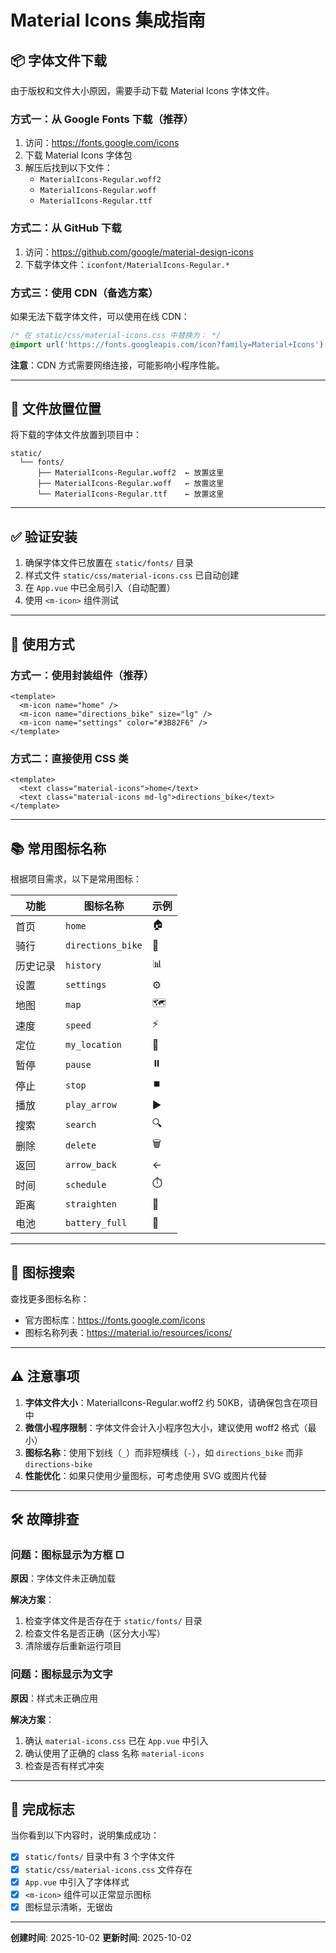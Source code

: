 # Material Icons 集成指南

## 📦 字体文件下载

由于版权和文件大小原因，需要手动下载 Material Icons 字体文件。

### 方式一：从 Google Fonts 下载（推荐）

1. 访问：https://fonts.google.com/icons
2. 下载 Material Icons 字体包
3. 解压后找到以下文件：
   - `MaterialIcons-Regular.woff2`
   - `MaterialIcons-Regular.woff`
   - `MaterialIcons-Regular.ttf`

### 方式二：从 GitHub 下载

1. 访问：https://github.com/google/material-design-icons
2. 下载字体文件：`iconfont/MaterialIcons-Regular.*`

### 方式三：使用 CDN（备选方案）

如果无法下载字体文件，可以使用在线 CDN：

```css
/* 在 static/css/material-icons.css 中替换为： */
@import url('https://fonts.googleapis.com/icon?family=Material+Icons');
```

**注意**：CDN 方式需要网络连接，可能影响小程序性能。

---

## 📂 文件放置位置

将下载的字体文件放置到项目中：

```
static/
  └── fonts/
      ├── MaterialIcons-Regular.woff2  ← 放置这里
      ├── MaterialIcons-Regular.woff   ← 放置这里
      └── MaterialIcons-Regular.ttf    ← 放置这里
```

---

## ✅ 验证安装

1. 确保字体文件已放置在 `static/fonts/` 目录
2. 样式文件 `static/css/material-icons.css` 已自动创建
3. 在 `App.vue` 中已全局引入（自动配置）
4. 使用 `<m-icon>` 组件测试

---

## 🎨 使用方式

### 方式一：使用封装组件（推荐）

```vue
<template>
  <m-icon name="home" />
  <m-icon name="directions_bike" size="lg" />
  <m-icon name="settings" color="#3B82F6" />
</template>
```

### 方式二：直接使用 CSS 类

```vue
<template>
  <text class="material-icons">home</text>
  <text class="material-icons md-lg">directions_bike</text>
</template>
```

---

## 📚 常用图标名称

根据项目需求，以下是常用图标：

| 功能 | 图标名称 | 示例 |
|------|---------|------|
| 首页 | `home` | 🏠 |
| 骑行 | `directions_bike` | 🚴 |
| 历史记录 | `history` | 📊 |
| 设置 | `settings` | ⚙️ |
| 地图 | `map` | 🗺️ |
| 速度 | `speed` | ⚡ |
| 定位 | `my_location` | 📍 |
| 暂停 | `pause` | ⏸️ |
| 停止 | `stop` | ⏹️ |
| 播放 | `play_arrow` | ▶️ |
| 搜索 | `search` | 🔍 |
| 删除 | `delete` | 🗑️ |
| 返回 | `arrow_back` | ← |
| 时间 | `schedule` | ⏱️ |
| 距离 | `straighten` | 📏 |
| 电池 | `battery_full` | 🔋 |

---

## 🔗 图标搜索

查找更多图标名称：
- 官方图标库：https://fonts.google.com/icons
- 图标名称列表：https://material.io/resources/icons/

---

## ⚠️ 注意事项

1. **字体文件大小**：MaterialIcons-Regular.woff2 约 50KB，请确保包含在项目中
2. **微信小程序限制**：字体文件会计入小程序包大小，建议使用 woff2 格式（最小）
3. **图标名称**：使用下划线（`_`）而非短横线（`-`），如 `directions_bike` 而非 `directions-bike`
4. **性能优化**：如果只使用少量图标，可考虑使用 SVG 或图片代替

---

## 🛠️ 故障排查

### 问题：图标显示为方框 □

**原因**：字体文件未正确加载

**解决方案**：
1. 检查字体文件是否存在于 `static/fonts/` 目录
2. 检查文件名是否正确（区分大小写）
3. 清除缓存后重新运行项目

### 问题：图标显示为文字

**原因**：样式未正确应用

**解决方案**：
1. 确认 `material-icons.css` 已在 `App.vue` 中引入
2. 确认使用了正确的 class 名称 `material-icons`
3. 检查是否有样式冲突

---

## 📄 完成标志

当你看到以下内容时，说明集成成功：

- [x] `static/fonts/` 目录中有 3 个字体文件
- [x] `static/css/material-icons.css` 文件存在
- [x] `App.vue` 中引入了字体样式
- [x] `<m-icon>` 组件可以正常显示图标
- [x] 图标显示清晰，无锯齿

---

**创建时间**: 2025-10-02
**更新时间**: 2025-10-02
